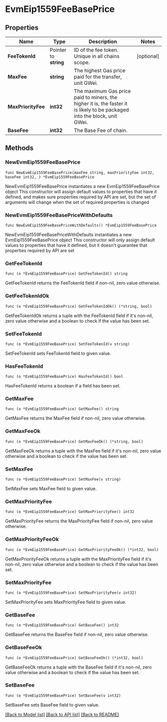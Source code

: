 # EvmEip1559FeeBasePrice

## Properties

Name | Type | Description | Notes
------------ | ------------- | ------------- | -------------
**FeeTokenId** | Pointer to **string** | ID of the fee token. Unique in all chains scope. | [optional] 
**MaxFee** | **string** | The highest Gas price paid for the transfer, unit GWei. | 
**MaxPriorityFee** | **int32** | The maximum Gas price paid to miners, the higher it is, the faster it is likely to be packaged into the block, unit GWei. | 
**BaseFee** | **int32** | The Base Fee of chain. | 

## Methods

### NewEvmEip1559FeeBasePrice

`func NewEvmEip1559FeeBasePrice(maxFee string, maxPriorityFee int32, baseFee int32, ) *EvmEip1559FeeBasePrice`

NewEvmEip1559FeeBasePrice instantiates a new EvmEip1559FeeBasePrice object
This constructor will assign default values to properties that have it defined,
and makes sure properties required by API are set, but the set of arguments
will change when the set of required properties is changed

### NewEvmEip1559FeeBasePriceWithDefaults

`func NewEvmEip1559FeeBasePriceWithDefaults() *EvmEip1559FeeBasePrice`

NewEvmEip1559FeeBasePriceWithDefaults instantiates a new EvmEip1559FeeBasePrice object
This constructor will only assign default values to properties that have it defined,
but it doesn't guarantee that properties required by API are set

### GetFeeTokenId

`func (o *EvmEip1559FeeBasePrice) GetFeeTokenId() string`

GetFeeTokenId returns the FeeTokenId field if non-nil, zero value otherwise.

### GetFeeTokenIdOk

`func (o *EvmEip1559FeeBasePrice) GetFeeTokenIdOk() (*string, bool)`

GetFeeTokenIdOk returns a tuple with the FeeTokenId field if it's non-nil, zero value otherwise
and a boolean to check if the value has been set.

### SetFeeTokenId

`func (o *EvmEip1559FeeBasePrice) SetFeeTokenId(v string)`

SetFeeTokenId sets FeeTokenId field to given value.

### HasFeeTokenId

`func (o *EvmEip1559FeeBasePrice) HasFeeTokenId() bool`

HasFeeTokenId returns a boolean if a field has been set.

### GetMaxFee

`func (o *EvmEip1559FeeBasePrice) GetMaxFee() string`

GetMaxFee returns the MaxFee field if non-nil, zero value otherwise.

### GetMaxFeeOk

`func (o *EvmEip1559FeeBasePrice) GetMaxFeeOk() (*string, bool)`

GetMaxFeeOk returns a tuple with the MaxFee field if it's non-nil, zero value otherwise
and a boolean to check if the value has been set.

### SetMaxFee

`func (o *EvmEip1559FeeBasePrice) SetMaxFee(v string)`

SetMaxFee sets MaxFee field to given value.


### GetMaxPriorityFee

`func (o *EvmEip1559FeeBasePrice) GetMaxPriorityFee() int32`

GetMaxPriorityFee returns the MaxPriorityFee field if non-nil, zero value otherwise.

### GetMaxPriorityFeeOk

`func (o *EvmEip1559FeeBasePrice) GetMaxPriorityFeeOk() (*int32, bool)`

GetMaxPriorityFeeOk returns a tuple with the MaxPriorityFee field if it's non-nil, zero value otherwise
and a boolean to check if the value has been set.

### SetMaxPriorityFee

`func (o *EvmEip1559FeeBasePrice) SetMaxPriorityFee(v int32)`

SetMaxPriorityFee sets MaxPriorityFee field to given value.


### GetBaseFee

`func (o *EvmEip1559FeeBasePrice) GetBaseFee() int32`

GetBaseFee returns the BaseFee field if non-nil, zero value otherwise.

### GetBaseFeeOk

`func (o *EvmEip1559FeeBasePrice) GetBaseFeeOk() (*int32, bool)`

GetBaseFeeOk returns a tuple with the BaseFee field if it's non-nil, zero value otherwise
and a boolean to check if the value has been set.

### SetBaseFee

`func (o *EvmEip1559FeeBasePrice) SetBaseFee(v int32)`

SetBaseFee sets BaseFee field to given value.



[[Back to Model list]](../README.md#documentation-for-models) [[Back to API list]](../README.md#documentation-for-api-endpoints) [[Back to README]](../README.md)


